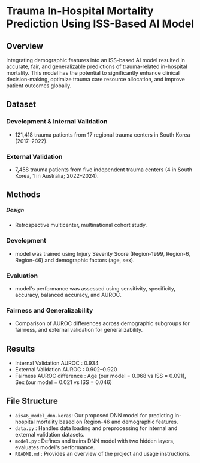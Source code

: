 # Trauma In-Hospital Mortality Prediction Using ISS-Based AI Model

## **Overview**
Integrating demographic features into an ISS-based AI model resulted in accurate, fair, and generalizable predictions of trauma-related in-hospital mortality. This model has the potential to significantly enhance clinical decision-making, optimize trauma care resource allocation, and improve patient outcomes globally.

## **Dataset**
### **Development & Internal Validation**
- 121,418 trauma patients from 17 regional trauma centers in South Korea (2017–2022).
### **External Validation**
- 7,458 trauma patients from five independent trauma centers (4 in South Korea, 1 in Australia; 2022–2024).

## **Methods**
##### **Design**
- Retrospective multicenter, multinational cohort study.
### **Development**
- model was trained using Injury Severity Score (Region-1999, Region-6, Region-46) and demographic factors (age, sex).
### **Evaluation**
- model's performance was assessed using sensitivity, specificity, accuracy, balanced accuracy, and AUROC.
### **Fairness and Generalizability**
- Comparison of AUROC differences across demographic subgroups for fairness, and external validation for generalizability.

## **Results**
- Internal Validation AUROC : 0.934
- External Validation AUROC : 0.902–0.920
- Fairness AUROC difference : Age (our model = 0.068 vs ISS = 0.091), Sex (our model = 0.021 vs ISS = 0.046)

## **File Structure**
- `ais46_model_dnn.keras`: Our proposed DNN model for predicting in-hospital mortality based on Region-46 and demographic features.
- `data.py` : Handles data loading and preprocessing for internal and external validation datasets.
- `model.py` : Defines and trains DNN model with two hidden layers, evaluates model's performance.
- `README.md` : Provides an overview of the project and usage instructions.
